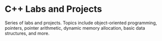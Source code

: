 # C++ Labs and Projects

Series of labs and projects. Topics include object-oriented programming, pointers, pointer arithmetic, dynamic memory allocation, basic data structures, and more.

